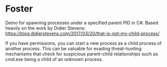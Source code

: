 # Foster
Demo for spawning processes under a specified parent PID in C#. Based heavily on the work by Didier Stevens: https://blog.didierstevens.com/2017/03/20/that-is-not-my-child-process/

If you have permissions, you can start a new process as a child process of another process. This can be valuable for evading threat-hunting mechanisms that check for suspicious parent-child relationships such as cmd.exe being a child of an unknown process.

